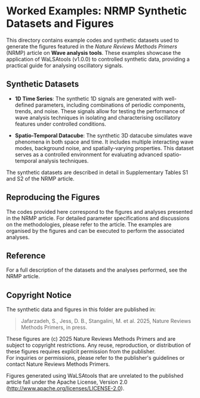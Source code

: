 # Worked Examples: NRMP Synthetic Datasets and Figures

This directory contains example codes and synthetic datasets used to generate the figures featured in the *Nature Reviews Methods Primers* (NRMP) article on **Wave analysis tools**. These examples showcase the application of WaLSAtools (v1.0.0) to controlled synthetic data, providing a practical guide for analysing oscillatory signals.

## Synthetic Datasets

- **1D Time Series**: The synthetic 1D signals are generated with well-defined parameters, including combinations of periodic components, trends, and noise. These signals allow for testing the performance of wave analysis techniques in isolating and characterising oscillatory features under controlled conditions.

- **Spatio-Temporal Datacube**: The synthetic 3D datacube simulates wave phenomena in both space and time. It includes multiple interacting wave modes, background noise, and spatially-varying properties. This dataset serves as a controlled environment for evaluating advanced spatio-temporal analysis techniques.

The synthetic datasets are described in detail in Supplementary Tables S1 and S2 of the NRMP article.

## Reproducing the Figures

The codes provided here correspond to the figures and analyses presented in the NRMP article. For detailed parameter specifications and discussions on the methodologies, please refer to the article. The examples are organised by the figures and can be executed to perform the associated analyses.

## Reference

For a full description of the datasets and the analyses performed, see the NRMP article.

## Copyright Notice

The synthetic data and figures in this folder are published in:

> Jafarzadeh, S., Jess, D. B., Stangalini, M. et al. 2025, Nature Reviews Methods Primers, in press.

These figures are (c) 2025 Nature Reviews Methods Primers and are subject to copyright restrictions. Any reuse, reproduction, or distribution of these figures requires explicit permission from the publisher.<br>
For inquiries or permissions, please refer to the publisher's guidelines or contact Nature Reviews Methods Primers.

Figures generated using WaLSAtools that are unrelated to the published article fall under the Apache License, Version 2.0 (http://www.apache.org/licenses/LICENSE-2.0).